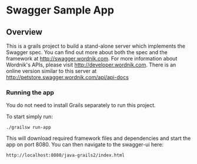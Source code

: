 # Swagger Sample App

## Overview
This is a grails project to build a stand-alone server which implements the Swagger spec.  You can find out more about both the spec and the framework at http://swagger.wordnik.com.  For more information about Wordnik's APIs, please visit http://developer.wordnik.com.  There is an online version similar to this server at http://petstore.swagger.wordnik.com/api/api-docs

### Running the app
You do not need to install Grails separately to run this project.  

To start simply run:

```
./grailsw run-app
```

This will download required framework files and dependencies and start the app on port 8080.  You can then navigate to the swagger-ui here:

```
http://localhost:8080/java-grails2/index.html
```


